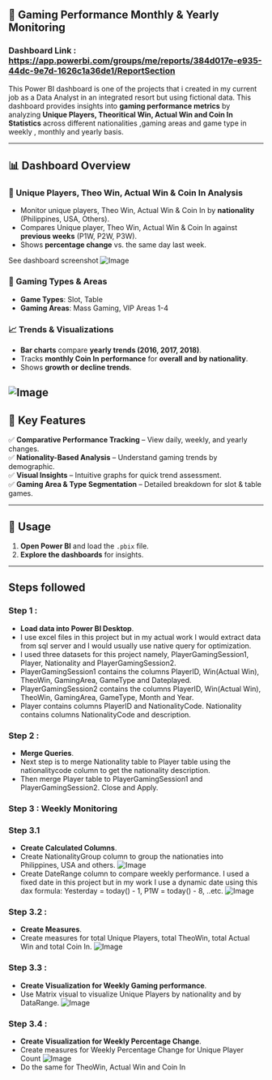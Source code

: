 ## 🎰 Gaming Performance Monthly & Yearly Monitoring

### Dashboard Link : https://app.powerbi.com/groups/me/reports/384d017e-e935-44dc-9e7d-1626c1a36de1/ReportSection

This Power BI dashboard is one of the projects that i created in my current job as a Data Analyst in an integrated resort but using fictional data. This dashboard provides insights into **gaming performance metrics** by analyzing **Unique Players, Theoritical Win, Actual Win and Coin In Statistics** across different nationalities ,gaming areas and game type in weekly , monthly and yearly basis.

---

## 📊 Dashboard Overview

### 🔹 Unique Players, Theo Win, Actual Win & Coin In Analysis
- Monitor unique players, Theo Win, Actual Win & Coin In by **nationality** (Philippines, USA, Others).
- Compares Unique player, Theo Win, Actual Win & Coin In against **previous weeks** (P1W, P2W, P3W).
- Shows **percentage change** vs. the same day last week.

See dashboard screenshot
![Image](https://github.com/user-attachments/assets/94c4ca2c-7500-4a40-9162-0abaaa112b41)

### 🔹 Gaming Types & Areas
- **Game Types**: Slot, Table
- **Gaming Areas**: Mass Gaming, VIP Areas 1-4

### 📈 Trends & Visualizations
- **Bar charts** compare **yearly trends (2016, 2017, 2018)**.
- Tracks **monthly Coin In performance** for **overall and by nationality**.
- Shows **growth or decline trends**.
  
![Image](https://github.com/user-attachments/assets/c4f8ed57-9e2e-412e-8b8b-99556c366c1a) 
---

## 🚀 Key Features
✅ **Comparative Performance Tracking** – View daily, weekly, and yearly changes.  
✅ **Nationality-Based Analysis** – Understand gaming trends by demographic.  
✅ **Visual Insights** – Intuitive graphs for quick trend assessment.  
✅ **Gaming Area & Type Segmentation** – Detailed breakdown for slot & table games.   

---

## 📌 Usage
1. **Open Power BI** and load the `.pbix` file.  
2. **Explore the dashboards** for insights.  

---

## Steps followed 

### Step 1 : 
- **Load data into Power BI Desktop**.
- I use excel files in this project but in my actual work I would extract data from sql server and I would usually use native query for optimization.
- I used three datasets for this project namely, PlayerGamingSession1, Player, Nationality and PlayerGamingSession2. 
- PlayerGamingSession1 contains the columns PlayerID, Win(Actual Win), TheoWin, GamingArea, GameType and Dateplayed.
- PlayerGamingSession2 contains the columns PlayerID, Win(Actual Win), TheoWin, GamingArea, GameType, Month and Year.
- Player contains columns PlayerID and NationalityCode. Nationality contains columns NationalityCode and description.

### Step 2 :
- **Merge Queries**.
-  Next step is to merge Nationality table to Player table using the nationalitycode column to get the nationality description.
- Then merge Player table to PlayerGamingSession1 and PlayerGamingSession2. Close and Apply.

### Step 3 : Weekly Monitoring
### Step 3.1
- **Create Calculated Columns**.
- Create NationalityGroup column to group the nationaties into Philippines, USA and others.
  ![Image](https://github.com/user-attachments/assets/155a747f-41e3-4a3c-8ed9-1860eee9389a)
- Create DateRange column to compare weekly performance. I used a fixed date in this project but in my work I use a dynamic date using this dax formula: Yesterday = today() - 1, P1W = today() - 8, ..etc.
  ![Image](https://github.com/user-attachments/assets/12bd71c2-94be-4fac-add3-4eb2a226fb23)

### Step 3.2 :
- **Create Measures**.
- Create measures for total Unique Players, total TheoWin, total Actual Win and total Coin In.
  ![Image](https://github.com/user-attachments/assets/f2538be6-c8eb-47d2-97e3-d0512b70df08)

### Step 3.3 :
- **Create Visualization for Weekly Gaming performance**.
- Use Matrix visual to visualize Unique Players by nationality and by DataRange.
 ![Image](https://github.com/user-attachments/assets/ac00bf95-5bec-41d7-8802-a538a14956c2)

### Step 3.4 :
- **Create Visualization for Weekly Percentage Change**.
- Create measures for Weekly Percentage Change for Unique Player Count
  ![Image](https://github.com/user-attachments/assets/472d0991-26f8-4e96-aa76-16f2181474a2)
- Do the same for TheoWin, Actual Win and Coin In
